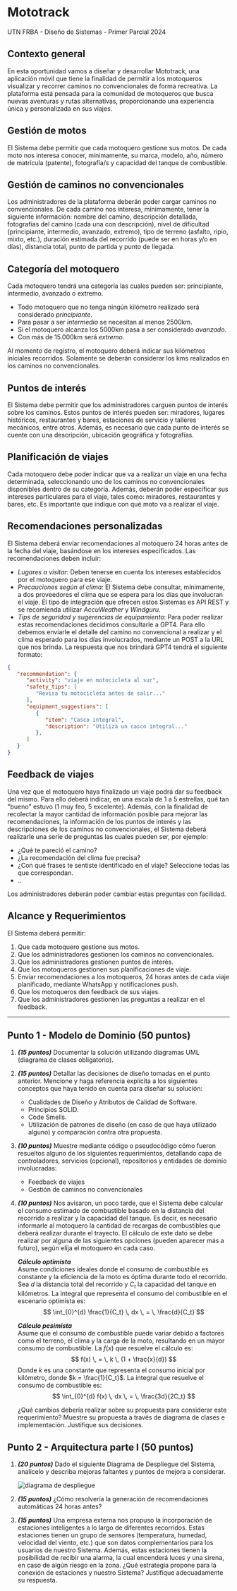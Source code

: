 # Mototrack

UTN FRBA - Diseño de Sistemas - Primer Parcial 2024

## Contexto general

En esta oportunidad vamos a diseñar y desarrollar Mototrack, una aplicación móvil que tiene la finalidad de permitir a los motoqueros visualizar y recorrer caminos no convencionales de forma recreativa. La plataforma está pensada para la comunidad de motoqueros que busca nuevas aventuras y rutas alternativas, proporcionando una experiencia única y personalizada en sus viajes.

## Gestión de motos

El Sistema debe permitir que cada motoquero gestione sus motos. De cada moto nos interesa conocer, mínimamente, su marca, modelo, año, número de matrícula (patente), fotografía/s y capacidad del tanque de combustible.

## Gestión de caminos no convencionales

Los administradores de la plataforma deberán poder cargar caminos no convencionales. De cada camino nos interesa, mínimamente, tener la siguiente información: nombre del camino, descripción detallada, fotografías del camino (cada una con descripción), nivel de dificultad (principiante, intermedio, avanzado, extremo), tipo de terreno (asfalto, ripio, mixto, etc.), duración estimada del recorrido (puede ser en horas y/o en días), distancia total, punto de partida y punto de llegada.

## Categoría del motoquero

Cada motoquero tendrá una categoría las cuales pueden ser: principiante, intermedio, avanzado o extremo.

- Todo motoquero que no tenga ningún kilómetro realizado será considerado *principiante*.
- Para pasar a ser *intermedio* se necesitan al menos 2500km.
- Si el motoquero alcanza los 5000km pasa a ser considerado *avanzado*.
- Con más de 15.000km será *extremo*.

Al momento de registro, el motoquero deberá indicar sus kilómetros iniciales recorridos. Solamente se deberán considerar los kms realizados en los caminos no convencionales.

## Puntos de interés

El Sistema debe permitir que los administradores carguen puntos de interés sobre los caminos. Estos puntos de interés pueden ser: miradores, lugares históricos, restaurantes y bares, estaciones de servicio y talleres mecánicos, entre otros. Además, es necesario que cada punto de interés se cuente con una descripción, ubicación geográfica y fotografías.

## Planificación de viajes

Cada motoquero debe poder indicar que va a realizar un viaje en una fecha determinada, seleccionando uno de los caminos no convencionales disponibles dentro de su categoría. Además, deberán poder especificar sus intereses particulares para el viaje, tales como: miradores, restaurantes y bares, etc. Es importante que indique con qué moto va a realizar el viaje.

## Recomendaciones personalizadas

El Sistema deberá enviar recomendaciones al motoquero 24 horas antes de la fecha del viaje, basándose en los intereses especificados. Las recomendaciones deben incluir:

- *Lugares a visitar*: Deben tenerse en cuenta los intereses establecidos por el motoquero para ese viaje.
- *Precauciones según el clima*: El Sistema debe consultar, mínimamente, a dos proveedores el clima que se espera para los días que involucran el viaje. El tipo de integración que ofrecen estos Sistemas es API REST y se recomienda utilizar *AccuWeather* y *Windguru*.
- *Tips de seguridad y sugerencias de equipamiento*: Para poder realizar estas recomendaciones decidimos consultarle a GPT4. Para ello debemos enviarle el detalle del camino no convencional a realizar y el clima esperado para los días involucrados, mediante un POST a la URL que nos brinda. La respuesta que nos brindará GPT4 tendrá el siguiente formato:

```json
{
   "recommendation": {
      "activity": "viaje en motocicleta al sur",
      "safety_tips": [
         "Revisa tu motocicleta antes de salir..."
      ],
      "equipment_suggestions": [
         {
            "item": "Casco integral",
            "description": "Utiliza un casco integral..."
         },
      ]
   }
}
```

## Feedback de viajes

Una vez que el motoquero haya finalizado un viaje podrá dar su feedback del mismo. Para ello deberá indicar, en una escala de 1 a 5 estrellas, qué tan "bueno" estuvo (1 muy feo, 5 excelente). Además, con la finalidad de recolectar la mayor cantidad de información posible para mejorar las recomendaciones, la información de los puntos de interés y las descripciones de los caminos no convencionales, el Sistema deberá realizarle una serie de preguntas las cuales pueden ser, por ejemplo:

- ¿Qué te pareció el camino?
- ¿La recomendación del clima fue precisa?
- ¿Con qué frases te sentiste identificado en el viaje? Seleccione todas las que correspondan.
- ..

Los administradores deberán poder cambiar estas preguntas con facilidad.

## Alcance y Requerimientos

El Sistema deberá permitir:

1. Que cada motoquero gestione sus motos.
2. Que los administradores gestionen los caminos no convencionales.
3. Que los administradores gestionen puntos de interés.
4. Que los motoqueros gestionen sus planificaciones de viaje.
5. Enviar recomendaciones a los motoqueros, 24 horas antes de cada viaje planificado, mediante WhatsApp y notificaciones push.
6. Que los motoqueros den feedback de sus viajes.
7. Que los administradores gestionen las preguntas a realizar en el feedback.

---

## Punto 1 - Modelo de Dominio (50 puntos)

1. ***(15 puntos)*** Documentar la solución utilizando diagramas UML (diagrama de clases obligatorio).

2. ***(15 puntos)*** Detallar las decisiones de diseño tomadas en el punto anterior. Mencione y haga referencia explícita a los siguientes conceptos que haya tenido en cuenta para diseñar su solución:

   - Cualidades de Diseño y Atributos de Calidad de Software.
   - Principios SOLID.
   - Code Smells.
   - Utilización de patrones de diseño (en caso de que haya utilizado alguno) y comparación contra otra propuesta.

3. ***(10 puntos)*** Muestre mediante código o pseudocódigo cómo fueron resueltos alguno de los siguientes requerimientos, detallando capa de controladores, servicios (opcional), repositorios y entidades de dominio involucradas:

   - Feedback de viajes
   - Gestión de caminos no convencionales

4. ***(10 puntos)*** Nos avisaron, un poco tarde, que el Sistema debe calcular el consumo estimado de combustible basado en la distancia del recorrido a realizar y la capacidad del tanque. Es decir, es necesario informarle al motoquero la cantidad de recargas de combustibles que deberá realizar durante el trayecto. El cálculo de este dato se debe realizar por alguna de las siguientes opciones (pueden aparecer más a futuro), según elija el motoquero en cada caso.

   ***Cálculo optimista*** \
   Asume condiciones ideales donde el consumo de combustible es constante y la eficiencia de la moto es óptima durante todo el recorrido. \
   Sea $d$ la distancia total del recorrido y $C_t$ la capacidad del tanque en kilómetros. La integral que representa el consumo del combustible en el escenario optimista es:
   $$ \int_{0}^{d} \frac{1}{C_t} \, dx \, = \, \frac{d}{C_t} $$

   ***Cálculo pesimista*** \
   Asume que el consumo de combustible puede variar debido a factores como el terreno, el clima y la carga de la moto, resultando en un mayor consumo de combustible. La $f(x)$ que resuelve el cálculo es:
   $$ f(x) \, = \, k \, (1 + \frac{x}{d}) $$
   Donde $k$ es una constante que representa el consumo inicial por kilómetro, donde $k = \frac{1}{C_t}$. La integral que resuelve el consumo de combustible es:
   $$ \int_{0}^{d} f(x) \, dx \, = \, \frac{3d}{2C_t} $$

   ¿Qué cambios debería realizar sobre su propuesta para considerar este requerimiento? Muestre su propuesta a través de diagrama de clases e implementación. Justifique sus decisiones.

## Punto 2 - Arquitectura parte I (50 puntos)

1. ***(20 puntos)*** Dado el siguiente Diagrama de Despliegue del Sistema, analícelo y describa mejoras faltantes y puntos de mejora a considerar.

   ![diagrama de despliegue](./recursos/diagrama-de-despliegue.png)

2. ***(15 puntos)*** ¿Cómo resolvería la generación de recomendaciones automáticas 24 horas antes?

3. ***(15 puntos)*** Una empresa externa nos propuso la incorporación de estaciones inteligentes a lo largo de diferentes recorridos. Estas estaciones tienen un grupo de sensores (temperatura, humedad, velocidad del viento, etc.) que son datos complementarios para los usuarios de nuestro Sistema. Además, estas estaciones tienen la posibilidad de recibir una alarma, la cual encenderá luces y una sirena, en caso de algún riesgo en la zona. ¿Qué estrategia propone para la conexión de estaciones y nuestro Sistema? Justifique adecuadamente su respuesta.
